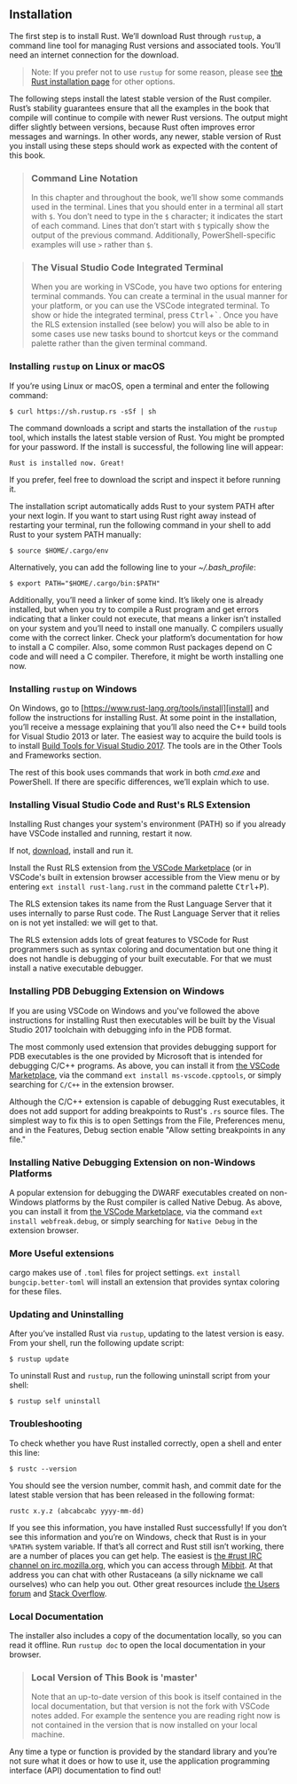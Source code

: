 ## Installation

The first step is to install Rust. We’ll download Rust through `rustup`, a
command line tool for managing Rust versions and associated tools. You’ll need
an internet connection for the download.

> Note: If you prefer not to use `rustup` for some reason, please see [the Rust
> installation page](https://www.rust-lang.org/tools/install) for other options.

The following steps install the latest stable version of the Rust compiler.
Rust’s stability guarantees ensure that all the examples in the book that
compile will continue to compile with newer Rust versions. The output might
differ slightly between versions, because Rust often improves error messages
and warnings. In other words, any newer, stable version of Rust you install
using these steps should work as expected with the content of this book.

> ### Command Line Notation
>
> In this chapter and throughout the book, we’ll show some commands used in the
> terminal. Lines that you should enter in a terminal all start with `$`. You
> don’t need to type in the `$` character; it indicates the start of each
> command. Lines that don’t start with `$` typically show the output of the
> previous command. Additionally, PowerShell-specific examples will use `>`
> rather than `$`.

> ### The Visual Studio Code Integrated Terminal
>
> When you are working in VSCode, you have two options for entering terminal
> commands. You can create a terminal in the usual manner for your platform,
> or you can use the VSCode integrated terminal.
> To show or hide the integrated terminal, press <kbd>Ctrl</kbd>+<kbd>`</kbd>.
> Once you have the RLS extension installed (see below) you will also be able 
> to in some cases use new tasks bound to shortcut keys or the command palette 
> rather than the given terminal command.

### Installing `rustup` on Linux or macOS

If you’re using Linux or macOS, open a terminal and enter the following command:

```text
$ curl https://sh.rustup.rs -sSf | sh
```

The command downloads a script and starts the installation of the `rustup`
tool, which installs the latest stable version of Rust. You might be prompted
for your password. If the install is successful, the following line will appear:

```text
Rust is installed now. Great!
```

If you prefer, feel free to download the script and inspect it before running
it.

The installation script automatically adds Rust to your system PATH after your
next login. If you want to start using Rust right away instead of restarting
your terminal, run the following command in your shell to add Rust to your
system PATH manually:

```text
$ source $HOME/.cargo/env
```

Alternatively, you can add the following line to your *~/.bash_profile*:

```text
$ export PATH="$HOME/.cargo/bin:$PATH"
```

Additionally, you’ll need a linker of some kind. It’s likely one is already
installed, but when you try to compile a Rust program and get errors indicating
that a linker could not execute, that means a linker isn’t installed on your
system and you’ll need to install one manually. C compilers usually come with
the correct linker. Check your platform’s documentation for how to install a C
compiler. Also, some common Rust packages depend on C code and will need a C
compiler. Therefore, it might be worth installing one now.

### Installing `rustup` on Windows

On Windows, go to [https://www.rust-lang.org/tools/install][install] and follow
the instructions for installing Rust. At some point in the installation, you’ll
receive a message explaining that you’ll also need the C++ build tools for
Visual Studio 2013 or later. The easiest way to acquire the build tools is to
install [Build Tools for Visual Studio 2017][visualstudio]. The tools are in
the Other Tools and Frameworks section.

[install]: https://www.rust-lang.org/tools/install
[visualstudio]: https://www.visualstudio.com/downloads/#build-tools-for-visual-studio-2017

The rest of this book uses commands that work in both *cmd.exe* and PowerShell.
If there are specific differences, we’ll explain which to use.

### Installing Visual Studio Code and Rust's RLS Extension

Installing Rust changes your system's environment (PATH) so if you already have 
VSCode installed and running, restart it now.

If not, [download][visualstudiocode], install and run it.

Install the Rust RLS extension from [the VSCode Marketplace][rlsextmarketplace]
  (or in VSCode's built in extension browser accessible from the View menu or 
   by entering `ext install rust-lang.rust` in the command palette <kbd>Ctrl</kbd>+<kbd>P</kbd>).

The RLS extension takes its name from the Rust Language Server that it uses
internally to parse Rust code. The Rust Language Server that it relies on is
not yet installed: we will get to that.

The RLS extension adds lots of great features to VSCode for Rust programmers 
such as syntax coloring and documentation but one thing it does not handle is 
debugging of your built executable. For that we must install a native 
executable debugger.

[visualstudiocode]: https://code.visualstudio.com/
[rlsextmarketplace]: https://marketplace.visualstudio.com/items?itemName=rust-lang.rust

### Installing PDB Debugging Extension on Windows

If you are using VSCode on Windows and you've followed the above instructions for 
installing Rust then executables will be built by the Visual Studio 2017 toolchain 
with debugging info in the PDB format.

The most commonly used extension that provides debugging support for PDB
executables is the one provided by Microsoft that is intended for debugging C/C++
programs. As above, you can install it from [the VSCode Marketplace][cpptoolsextmarketplace], 
via the command `ext install ms-vscode.cpptools`, or simply searching for `C/C++` 
in the extension browser.

Although the C/C++ extension is capable of debugging Rust executables, it does 
not add support for adding breakpoints to Rust's `.rs` source files.
The simplest way to fix this is to open Settings from the File, Preferences 
menu, and in the Features, Debug section enable "Allow setting breakpoints in 
any file."

[cpptoolsextmarketplace]: https://marketplace.visualstudio.com/items?itemName=ms-vscode.cpptools

### Installing Native Debugging Extension on non-Windows Platforms

A popular extension for debugging the DWARF executables created on non-Windows platforms
by the Rust compiler is called Native Debug. As above, you can install it from 
[the VSCode Marketplace][webfreakextmarketplace], via the command `ext install webfreak.debug`, 
or simply searching for `Native Debug` in the extension browser.

[webfreakextmarketplace]: https://marketplace.visualstudio.com/items?itemName=webfreak.debug

### More Useful extensions

cargo makes use of `.toml` files for project settings. 
`ext install bungcip.better-toml` will install an extension that provides 
syntax coloring for these files.

### Updating and Uninstalling

After you’ve installed Rust via `rustup`, updating to the latest version is
easy. From your shell, run the following update script:

```text
$ rustup update
```

To uninstall Rust and `rustup`, run the following uninstall script from your
shell:

```text
$ rustup self uninstall
```

### Troubleshooting

To check whether you have Rust installed correctly, open a shell and enter this
line:

```text
$ rustc --version
```

You should see the version number, commit hash, and commit date for the latest
stable version that has been released in the following format:

```text
rustc x.y.z (abcabcabc yyyy-mm-dd)
```

If you see this information, you have installed Rust successfully! If you don’t
see this information and you’re on Windows, check that Rust is in your `%PATH%`
system variable. If that’s all correct and Rust still isn’t working, there are
a number of places you can get help. The easiest is [the #rust IRC channel on
irc.mozilla.org][irc]<!-- ignore -->, which you can access through
[Mibbit][mibbit]. At that address you can chat with other Rustaceans (a silly
nickname we call ourselves) who can help you out. Other great resources include
[the Users forum][users] and [Stack Overflow][stackoverflow].

[irc]: irc://irc.mozilla.org/#rust
[mibbit]: http://chat.mibbit.com/?server=irc.mozilla.org&channel=%23rust
[users]: https://users.rust-lang.org/
[stackoverflow]: http://stackoverflow.com/questions/tagged/rust

### Local Documentation

The installer also includes a copy of the documentation locally, so you can
read it offline. Run `rustup doc` to open the local documentation in your
browser.

> ### Local Version of This Book is 'master'
>
> Note that an up-to-date version of this book is itself contained in the local
> documentation, but that version is not the fork with VSCode notes added. For 
> example the sentence you are reading right now is not contained in the 
> version that is now installed on your local machine.

Any time a type or function is provided by the standard library and you’re not
sure what it does or how to use it, use the application programming interface
(API) documentation to find out!
